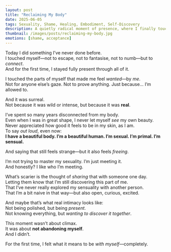 ```yaml
---
layout: post
title: "Reclaiming My Body"
date: 2025-06-05
tags: Sexuality, Shame, Healing, Embodiment, Self-Discovery
description: A quietly radical moment of presence, where I finally touched myself without shame—and felt something beautiful.
thumbnail: /images/posts/reclaiming-my-body.jpg
emotions: [shame, acceptance]
---
```


Today I did something I’ve never done before.  
I touched myself—not to escape, not to fantasise, not to numb—but to *connect*.  
And for the first time, I stayed fully present through all of it.

I touched the parts of myself that made me feel *wanted*—by *me*.  
Not for anyone else’s gaze. Not to prove anything. Just because… I’m allowed to.

And it was surreal.  
Not because it was wild or intense, but because it was **real**.  

I’ve spent so many years disconnected from my body.  
Even when I was in great shape, I never let myself *see* my own beauty.  
Never appreciated how good it feels to be in my skin, as I am.  
To say *out loud*, even now:  
**I have a beautiful body. I’m a beautiful human. I’m sexual. I’m primal. I’m sensual.**

And saying that still feels strange—but it also feels *freeing*.

I’m not trying to master my sexuality. I’m just meeting it.  
And honestly? I like who I’m meeting.

What’s scarier is the thought of *sharing* that with someone one day.  
Letting them know that I’m still discovering this part of me.  
That I’ve never really explored my sensuality with another person.  
That I’m a bit naive in that way—but also open, curious, excited.

And maybe that’s what real intimacy looks like:  
Not being polished, but being *present*.  
Not knowing everything, but *wanting to discover it together*.  

This moment wasn’t about climax.  
It was about **not abandoning myself**.  
And I didn’t.

For the first time, I felt what it means to be *with myself*—completely.
